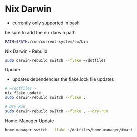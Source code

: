 # Nix Darwin 

- currently only supported in bash

be sure to add the nix darwin path
```sh
PATH=$PATH:/run/current-system/sw/bin
```

Nix Darwin - Rebuild
```sh
sudo darwin-rebuild switch --flake ~/dotfiles
```

Update
- updates dependencies the flake.lock file updates
```sh
# ~/dotfiles >
nix flake update
sudo darwin-rebuild switch --flake .

# Dry Run
sudo darwin-rebuild switch --flake . --dry-run
```

Home-Manager Update
```sh
home-manager switch --flake ~/dotfiles/home-manager/#matt
```

